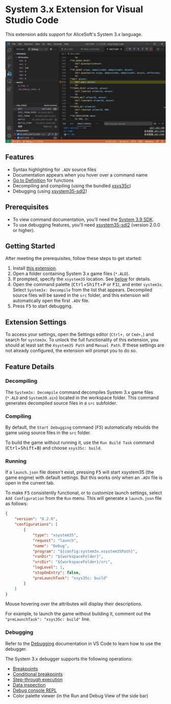 # System 3.x Extension for Visual Studio Code

This extension adds support for AliceSoft's System 3.x language.

![Screenshot](images/debugger.png)

## Features

- Syntax highlighting for `.ADV` source files
- Documentation appears when you hover over a command name
- [Go to Definition](https://code.visualstudio.com/docs/editor/editingevolved#_go-to-definition)
  for functions
- Decompiling and compiling (using the bundled [xsys35c])
- Debugging (using [xsystem35-sdl2])

## Prerequisites

- To view command documentation, you'll need the
  [System 3.9 SDK](https://web.archive.org/web/20021018163909/http://www.alicesoft.co.jp/support/sys39agr.html).
- To use debugging features, you'll need [xsystem35-sdl2] (version 2.0.0 or
  higher).

## Getting Started

After meeting the prerequisites, follow these steps to get started:

1. Install [this extension](https://marketplace.visualstudio.com/items?itemName=kichikuou.system3x).
2. Open a folder containing System 3.x game files (`*.ALD`).
3. If prompted, specify the `xsystem35` location. See
   [below](#extension-settings) for details.
4. Open the command palette (<kbd>Ctrl</kbd>+<kbd>Shift</kbd>+<kbd>P</kbd> or
   <kbd>F1</kbd>), and enter `system3x`. Select `System3x: Decompile` from the
   list that appears. Decompiled source files will be saved in the `src`
   folder, and this extension will automatically open the first `.ADV` file.
5. Press <kbd>F5</kbd> to start debugging.

## Extension Settings

To access your settings, open the Settings editor (`Ctrl+,` or `Cmd+,`) and
search for `system3x`. To unlock the full functionality of this extension, you
should at least set the `Xsystem35 Path` and `Manual Path`. If these settings
are not already configured, the extension will prompt you to do so.

## Feature Details

### Decompiling

The `System3x: Decompile` command decompiles System 3.x game files (`*.ALD` and
`System39.ain`) located in the workspace folder. This command generates
decompiled source files in a `src` subfolder.

### Compiling

By default, the `Start Debugging` command (<kbd>F5</kbd>) automatically
rebuilds the game using source files in the `src` folder.

To build the game without running it, use the `Run Build Task` command
(<kbd>Ctrl</kbd>+<kbd>Shift</kbd>+<kbd>B</kbd>) and choose `xsys35c: build`.

### Running

If a `launch.json` file doesn't exist, pressing <kbd>F5</kbd> will start
xsystem35 (the game engine) with default settings. But this works only when an
`.ADV` file is open in the current tab.

To make <kbd>F5</kbd> consistently functional, or to customize launch settings,
select `Add Configuration` from the `Run` menu. This will generate a
`launch.json` file as follows:

```json
{
    "version": "0.2.0",
    "configurations": [
        {
            "type": "xsystem35",
            "request": "launch",
            "name": "Debug",
            "program": "${config:system3x.xsystem35Path}",
            "runDir": "${workspaceFolder}",
            "srcDir": "${workspaceFolder}/src",
            "logLevel": 1,
            "stopOnEntry": false,
            "preLaunchTask": "xsys35c: build"
        }
    ]
}
```

Mouse hovering over the attributes will display their descriptions.

For example, to launch the game without building it, comment out the
`"preLaunchTask": "xsys35c: build"` line.

### Debugging

Refer to the [Debugging](https://code.visualstudio.com/docs/editor/debugging)
documentation in VS Code to learn how to use the debugger.

The System 3.x debugger supports the following operations:
- [Breakpoints](https://code.visualstudio.com/docs/editor/debugging#_breakpoints)
- [Conditional breakpoints](https://code.visualstudio.com/docs/editor/debugging#_advanced-breakpoint-topics)
- [Step-through execution](https://code.visualstudio.com/docs/editor/debugging#_debug-actions)
- [Data inspection](https://code.visualstudio.com/docs/editor/debugging#_data-inspection)
- [Debug console REPL](https://code.visualstudio.com/docs/editor/debugging#_debug-console-repl)
- Color palette viewer (in the Run and Debug View of the side bar)


[xsys35c]: https://github.com/kichikuou/xsys35c
[xsystem35-sdl2]: https://github.com/kichikuou/xsystem35-sdl2
